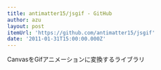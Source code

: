 ```yaml
---
title: antimatter15/jsgif - GitHub
author: azu
layout: post
itemUrl: 'https://github.com/antimatter15/jsgif'
date: '2011-01-31T15:00:00.000Z'
---
```

CanvasをGifアニメーションに変換するライブラリ
